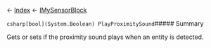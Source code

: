 ← [Index](Api-Index) ← [IMySensorBlock](Sandbox.ModAPI.Ingame.IMySensorBlock)

```csharp[bool](System.Boolean) PlayProximitySound```##### Summary

Gets or sets if the proximity sound plays when an entity is detected.

